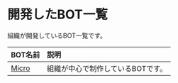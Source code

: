 # 開発したBOT一覧
組織が開発しているBOT一覧です。

| BOT名前 | 説明 |
| :-- | :-- |
| [Micro](https://djs-jpn.ga/bots/micro) | 組織が中心で制作しているBOTです。 |
